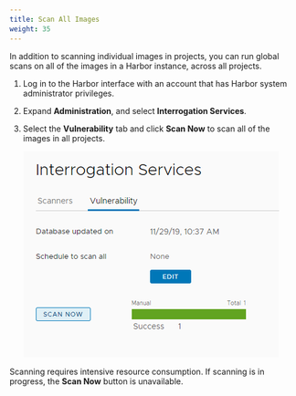 ```yaml
---
title: Scan All Images
weight: 35
---
```


In addition to scanning individual images in projects, you can run global scans on all of the images in a Harbor instance, across all projects.

1. Log in to the Harbor interface with an account that has Harbor system administrator privileges.
1. Expand **Administration**, and select **Interrogation Services**. 
1. Select the **Vulnerability** tab and click **Scan Now** to scan all of the images in all projects.

   ![Scan all images](../../img/scan-all.png)
   
Scanning requires intensive resource consumption. If scanning is in progress, the **Scan Now** button is unavailable.
